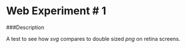 Web Experiment # 1
=============

###Description

A test to see how *svg* compares to double sized *png* on retina screens.